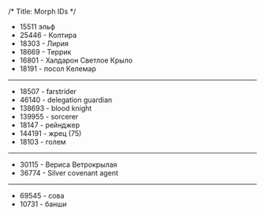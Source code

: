 /*
Title: Morph IDs
*/
- 15511 эльф
- 25446 - Колтира
- 18303 - Лирия
- 18669 - Террик
- 16801 - Халдарон Светлое Крыло
- 18191 - посол Келемар

---

- 18507 - farstrider
- 46140 - delegation guardian
- 138693 - blood knight
- 139955 - sorcerer
- 18147 - рейнджер
- 144191 - жрец (75)
- 18103 - голем

---

- 30115 - Вериса Ветрокрылая
- 36774 - Silver covenant agent

---

- 69545 - сова
- 10731 - банши